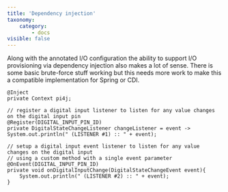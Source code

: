 ```yaml
---
title: 'Dependency injection'
taxonomy:
    category:
        - docs
visible: false
---
```


Along with the annotated I/O configuration the ability to support I/O provisioning via dependency injection also makes a lot of sense. There is some basic brute-force stuff working but this needs more work to make this a compatible implementation for Spring or CDI. 

```
@Inject
private Context pi4j;

// register a digital input listener to listen for any value changes on the digital input pin
@Register(DIGITAL_INPUT_PIN_ID)
private DigitalStateChangeListener changeListener = event -> System.out.println(" (LISTENER #1) :: " + event);

// setup a digital input event listener to listen for any value changes on the digital input
// using a custom method with a single event parameter
@OnEvent(DIGITAL_INPUT_PIN_ID)
private void onDigitalInputChange(DigitalStateChangeEvent event){
    System.out.println(" (LISTENER #2) :: " + event);
}
```